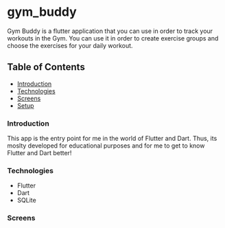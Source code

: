 # gym_buddy
Gym Buddy is a flutter application that you can use in order to track your workouts in the Gym. You can use it in order to create exercise groups and choose the exercises for your daily workout.

## Table of Contents

* [Introduction](#introduction)
* [Technologies](#technologies)
* [Screens](#screens)
* [Setup](#setup)



### Introduction
This app is the entry point for me in the world of Flutter and Dart. Thus, its moslty developed for educational purposes and for me to get to know Flutter and Dart better!

### Technologies
* Flutter
* Dart
* SQLite

### Screens
